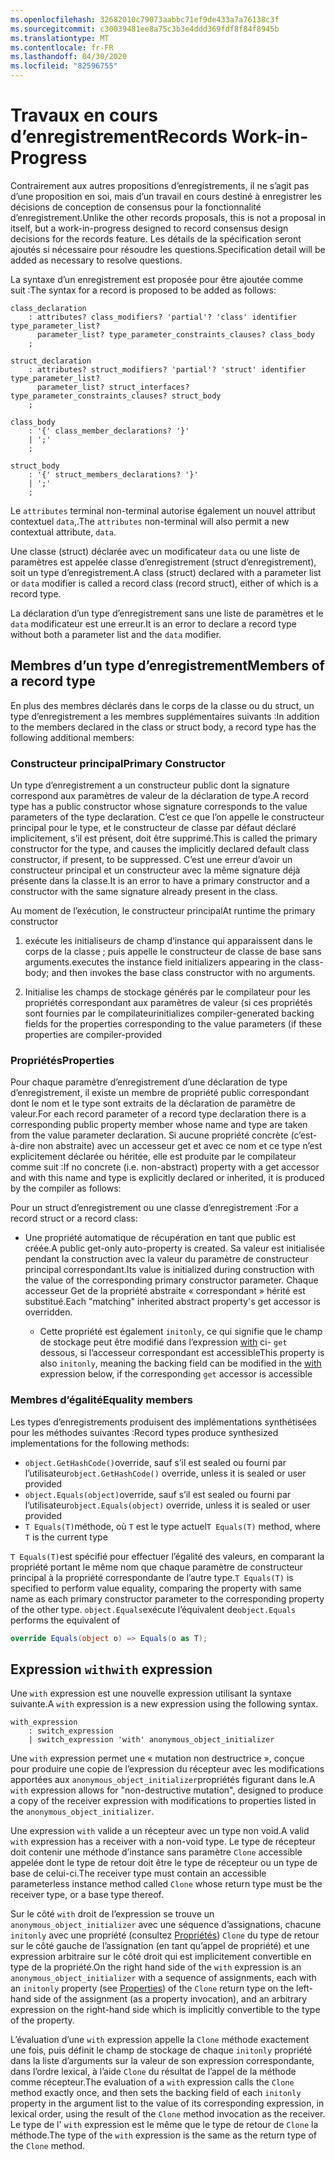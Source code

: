 ```yaml
---
ms.openlocfilehash: 32682010c79073aabbc71ef9de433a7a76138c3f
ms.sourcegitcommit: c30039481ee8a75c3b3e4ddd369fdf8f84f8945b
ms.translationtype: MT
ms.contentlocale: fr-FR
ms.lasthandoff: 04/30/2020
ms.locfileid: "82596755"
---
```

# <a name="records-work-in-progress"></a><span data-ttu-id="cdd05-101">Travaux en cours d’enregistrement</span><span class="sxs-lookup"><span data-stu-id="cdd05-101">Records Work-in-Progress</span></span>

<span data-ttu-id="cdd05-102">Contrairement aux autres propositions d’enregistrements, il ne s’agit pas d’une proposition en soi, mais d’un travail en cours destiné à enregistrer les décisions de conception de consensus pour la fonctionnalité d’enregistrement.</span><span class="sxs-lookup"><span data-stu-id="cdd05-102">Unlike the other records proposals, this is not a proposal in itself, but a work-in-progress designed to record consensus design decisions for the records feature.</span></span> <span data-ttu-id="cdd05-103">Les détails de la spécification seront ajoutés si nécessaire pour résoudre les questions.</span><span class="sxs-lookup"><span data-stu-id="cdd05-103">Specification detail will be added as necessary to resolve questions.</span></span>

<span data-ttu-id="cdd05-104">La syntaxe d’un enregistrement est proposée pour être ajoutée comme suit :</span><span class="sxs-lookup"><span data-stu-id="cdd05-104">The syntax for a record is proposed to be added as follows:</span></span>

```antlr
class_declaration
    : attributes? class_modifiers? 'partial'? 'class' identifier type_parameter_list?
      parameter_list? type_parameter_constraints_clauses? class_body
    ;

struct_declaration
    : attributes? struct_modifiers? 'partial'? 'struct' identifier type_parameter_list?
      parameter_list? struct_interfaces? type_parameter_constraints_clauses? struct_body
    ;

class_body
    : '{' class_member_declarations? '}'
    | ';'
    ;

struct_body
    : '{' struct_members_declarations? '}'
    | ';'
    ;
```

<span data-ttu-id="cdd05-105">Le `attributes` terminal non-terminal autorise également un nouvel attribut contextuel `data`,.</span><span class="sxs-lookup"><span data-stu-id="cdd05-105">The `attributes` non-terminal will also permit a new contextual attribute, `data`.</span></span>

<span data-ttu-id="cdd05-106">Une classe (struct) déclarée avec un modificateur `data` ou une liste de paramètres est appelée classe d’enregistrement (struct d’enregistrement), soit un type d’enregistrement.</span><span class="sxs-lookup"><span data-stu-id="cdd05-106">A class (struct) declared with a parameter list or `data` modifier is called a record class (record struct), either of which is a record type.</span></span>

<span data-ttu-id="cdd05-107">La déclaration d’un type d’enregistrement sans une liste de paramètres et le `data` modificateur est une erreur.</span><span class="sxs-lookup"><span data-stu-id="cdd05-107">It is an error to declare a record type without both a parameter list and the `data` modifier.</span></span>

## <a name="members-of-a-record-type"></a><span data-ttu-id="cdd05-108">Membres d’un type d’enregistrement</span><span class="sxs-lookup"><span data-stu-id="cdd05-108">Members of a record type</span></span>

<span data-ttu-id="cdd05-109">En plus des membres déclarés dans le corps de la classe ou du struct, un type d’enregistrement a les membres supplémentaires suivants :</span><span class="sxs-lookup"><span data-stu-id="cdd05-109">In addition to the members declared in the class or struct body, a record type has the following additional members:</span></span>

### <a name="primary-constructor"></a><span data-ttu-id="cdd05-110">Constructeur principal</span><span class="sxs-lookup"><span data-stu-id="cdd05-110">Primary Constructor</span></span>

<span data-ttu-id="cdd05-111">Un type d’enregistrement a un constructeur public dont la signature correspond aux paramètres de valeur de la déclaration de type.</span><span class="sxs-lookup"><span data-stu-id="cdd05-111">A record type has a public constructor whose signature corresponds to the value parameters of the type declaration.</span></span> <span data-ttu-id="cdd05-112">C’est ce que l’on appelle le constructeur principal pour le type, et le constructeur de classe par défaut déclaré implicitement, s’il est présent, doit être supprimé.</span><span class="sxs-lookup"><span data-stu-id="cdd05-112">This is called the primary constructor for the type, and causes the implicitly declared default class constructor, if present, to be suppressed.</span></span> <span data-ttu-id="cdd05-113">C’est une erreur d’avoir un constructeur principal et un constructeur avec la même signature déjà présente dans la classe.</span><span class="sxs-lookup"><span data-stu-id="cdd05-113">It is an error to have a primary constructor and a constructor with the same signature already present in the class.</span></span>

<span data-ttu-id="cdd05-114">Au moment de l’exécution, le constructeur principal</span><span class="sxs-lookup"><span data-stu-id="cdd05-114">At runtime the primary constructor</span></span>

1. <span data-ttu-id="cdd05-115">exécute les initialiseurs de champ d’instance qui apparaissent dans le corps de la classe ; puis appelle le constructeur de classe de base sans arguments.</span><span class="sxs-lookup"><span data-stu-id="cdd05-115">executes the instance field initializers appearing in the class-body; and then  invokes the base class constructor with no arguments.</span></span>

1. <span data-ttu-id="cdd05-116">Initialise les champs de stockage générés par le compilateur pour les propriétés correspondant aux paramètres de valeur (si ces propriétés sont fournies par le compilateur</span><span class="sxs-lookup"><span data-stu-id="cdd05-116">initializes compiler-generated backing fields for the properties corresponding to the value parameters (if these properties are compiler-provided</span></span>

### <a name="properties"></a><span data-ttu-id="cdd05-117">Propriétés</span><span class="sxs-lookup"><span data-stu-id="cdd05-117">Properties</span></span>

<span data-ttu-id="cdd05-118">Pour chaque paramètre d’enregistrement d’une déclaration de type d’enregistrement, il existe un membre de propriété public correspondant dont le nom et le type sont extraits de la déclaration de paramètre de valeur.</span><span class="sxs-lookup"><span data-stu-id="cdd05-118">For each record parameter of a record type declaration there is a corresponding public property member whose name and type are taken from the value parameter declaration.</span></span> <span data-ttu-id="cdd05-119">Si aucune propriété concrète (c’est-à-dire non abstraite) avec un accesseur get et avec ce nom et ce type n’est explicitement déclarée ou héritée, elle est produite par le compilateur comme suit :</span><span class="sxs-lookup"><span data-stu-id="cdd05-119">If no concrete (i.e. non-abstract) property with a get accessor and with this name and type is explicitly declared or inherited, it is produced by the compiler as follows:</span></span>

<span data-ttu-id="cdd05-120">Pour un struct d’enregistrement ou une classe d’enregistrement :</span><span class="sxs-lookup"><span data-stu-id="cdd05-120">For a record struct or a record class:</span></span>

* <span data-ttu-id="cdd05-121">Une propriété automatique de récupération en tant que public est créée.</span><span class="sxs-lookup"><span data-stu-id="cdd05-121">A public get-only auto-property is created.</span></span> <span data-ttu-id="cdd05-122">Sa valeur est initialisée pendant la construction avec la valeur du paramètre de constructeur principal correspondant.</span><span class="sxs-lookup"><span data-stu-id="cdd05-122">Its value is initialized during construction with the value of the corresponding primary constructor parameter.</span></span> <span data-ttu-id="cdd05-123">Chaque accesseur Get de la propriété abstraite « correspondant » hérité est substitué.</span><span class="sxs-lookup"><span data-stu-id="cdd05-123">Each "matching" inherited abstract property's get accessor is overridden.</span></span>

  * <span data-ttu-id="cdd05-124">Cette propriété est également `initonly`, ce qui signifie que le champ de stockage peut être modifié dans l’expression [with](#With) ci- `get` dessous, si l’accesseur correspondant est accessible</span><span class="sxs-lookup"><span data-stu-id="cdd05-124">This property is also `initonly`, meaning the backing field can be modified in the [with](#With) expression below, if the corresponding `get` accessor is accessible</span></span>

### <a name="equality-members"></a><span data-ttu-id="cdd05-125">Membres d’égalité</span><span class="sxs-lookup"><span data-stu-id="cdd05-125">Equality members</span></span>

<span data-ttu-id="cdd05-126">Les types d’enregistrements produisent des implémentations synthétisées pour les méthodes suivantes :</span><span class="sxs-lookup"><span data-stu-id="cdd05-126">Record types produce synthesized implementations for the following methods:</span></span>

* <span data-ttu-id="cdd05-127">`object.GetHashCode()`override, sauf s’il est sealed ou fourni par l’utilisateur</span><span class="sxs-lookup"><span data-stu-id="cdd05-127">`object.GetHashCode()` override, unless it is sealed or user provided</span></span>
* <span data-ttu-id="cdd05-128">`object.Equals(object)`override, sauf s’il est sealed ou fourni par l’utilisateur</span><span class="sxs-lookup"><span data-stu-id="cdd05-128">`object.Equals(object)` override, unless it is sealed or user provided</span></span>
* <span data-ttu-id="cdd05-129">`T Equals(T)`méthode, où `T` est le type actuel</span><span class="sxs-lookup"><span data-stu-id="cdd05-129">`T Equals(T)` method, where `T` is the current type</span></span>

<span data-ttu-id="cdd05-130">`T Equals(T)`est spécifié pour effectuer l’égalité des valeurs, en comparant la propriété portant le même nom que chaque paramètre de constructeur principal à la propriété correspondante de l’autre type.</span><span class="sxs-lookup"><span data-stu-id="cdd05-130">`T Equals(T)` is specified to perform value equality, comparing the property with same name as each primary constructor parameter to the corresponding property of the other type.</span></span>
<span data-ttu-id="cdd05-131">`object.Equals`exécute l’équivalent de</span><span class="sxs-lookup"><span data-stu-id="cdd05-131">`object.Equals` performs the equivalent of</span></span>

```C#
override Equals(object o) => Equals(o as T);
```

## <a name="with-expression"></a><span data-ttu-id="cdd05-132">Expression `with`</span><span class="sxs-lookup"><span data-stu-id="cdd05-132">`with` expression</span></span>

<span data-ttu-id="cdd05-133">Une `with` expression est une nouvelle expression utilisant la syntaxe suivante.</span><span class="sxs-lookup"><span data-stu-id="cdd05-133">A `with` expression is a new expression using the following syntax.</span></span>

```antlr
with_expression
    : switch_expression
    | switch_expression 'with' anonymous_object_initializer
```

<span data-ttu-id="cdd05-134">Une `with` expression permet une « mutation non destructrice », conçue pour produire une copie de l’expression du récepteur avec les modifications apportées aux `anonymous_object_initializer`propriétés figurant dans le.</span><span class="sxs-lookup"><span data-stu-id="cdd05-134">A `with` expression allows for "non-destructive mutation", designed to produce a copy of the receiver expression with modifications to properties listed in the `anonymous_object_initializer`.</span></span>

<span data-ttu-id="cdd05-135">Une expression `with` valide a un récepteur avec un type non void.</span><span class="sxs-lookup"><span data-stu-id="cdd05-135">A valid `with` expression has a receiver with a non-void type.</span></span> <span data-ttu-id="cdd05-136">Le type de récepteur doit contenir une méthode d’instance sans paramètre `Clone` accessible appelée dont le type de retour doit être le type de récepteur ou un type de base de celui-ci.</span><span class="sxs-lookup"><span data-stu-id="cdd05-136">The receiver type must contain an accessible parameterless instance method called `Clone` whose return type must be the receiver type, or a base type thereof.</span></span>

<span data-ttu-id="cdd05-137">Sur le côté `with` droit de l’expression se trouve un `anonymous_object_initializer` avec une séquence d’assignations, chacune `initonly` avec une propriété (consultez [Propriétés](#Properties)) `Clone` du type de retour sur le côté gauche de l’assignation (en tant qu’appel de propriété) et une expression arbitraire sur le côté droit qui est implicitement convertible en type de la propriété.</span><span class="sxs-lookup"><span data-stu-id="cdd05-137">On the right hand side of the `with` expression is an `anonymous_object_initializer` with a sequence of assignments, each with an `initonly` property (see [Properties](#Properties)) of the `Clone` return type on the left-hand side of the assignment (as a property invocation), and an arbitrary expression on the right-hand side which is implicitly convertible to the type of the property.</span></span>

<span data-ttu-id="cdd05-138">L’évaluation d’une `with` expression appelle la `Clone` méthode exactement une fois, puis définit le champ de stockage de chaque `initonly` propriété dans la liste d’arguments sur la valeur de son expression correspondante, dans l’ordre lexical, à l’aide `Clone` du résultat de l’appel de la méthode comme récepteur.</span><span class="sxs-lookup"><span data-stu-id="cdd05-138">The evaluation of a `with` expression calls the `Clone` method exactly once, and then sets the backing field of each `initonly` property in the argument list to the value of its corresponding expression, in lexical order, using the result of the `Clone` method invocation as the receiver.</span></span> <span data-ttu-id="cdd05-139">Le type de l' `with` expression est le même que le type de retour de `Clone` la méthode.</span><span class="sxs-lookup"><span data-stu-id="cdd05-139">The type of the `with` expression is the same as the return type of the `Clone` method.</span></span>

